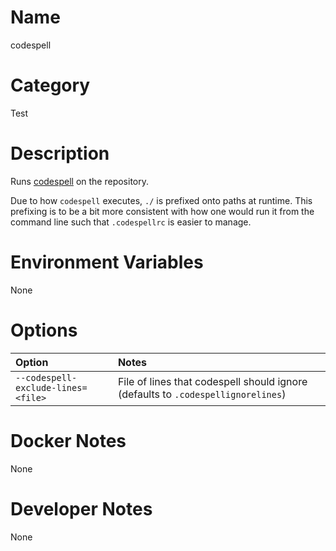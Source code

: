 <!---
  Licensed to the Apache Software Foundation (ASF) under one
  or more contributor license agreements.  See the NOTICE file
  distributed with this work for additional information
  regarding copyright ownership.  The ASF licenses this file
  to you under the Apache License, Version 2.0 (the
  "License"); you may not use this file except in compliance
  with the License.  You may obtain a copy of the License at

    http://www.apache.org/licenses/LICENSE-2.0

  Unless required by applicable law or agreed to in writing,
  software distributed under the License is distributed on an
  "AS IS" BASIS, WITHOUT WARRANTIES OR CONDITIONS OF ANY
  KIND, either express or implied.  See the License for the
  specific language governing permissions and limitations
  under the License.
-->

# Name

codespell

# Category

Test

# Description

Runs [codespell](https://github.com/codespell-project/codespell) on the repository.

Due to how `codespell` executes, `./` is prefixed onto paths at runtime.  This prefixing is
to be a bit more consistent with how one would run it from the command line such
that `.codespellrc` is easier to manage.

# Environment Variables

None

# Options

| Option | Notes |
|:---------|:------|
| `--codespell-exclude-lines=<file>` | File of lines that codespell should ignore (defaults to `.codespellignorelines`) |

# Docker Notes

None

# Developer Notes

None

